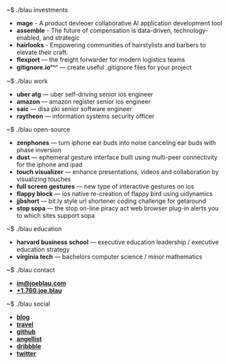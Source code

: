 ~$ ./blau investments

- **mage** - A product devleoer collaborative AI application development tool
- **assemble** - The future of compensation is data-driven, technology-enabled, and strategic
- **hairlooks** - Empowering communities of hairstylists and barbers to elevate their craft.
- **flexport** — the freight forwarder for modern logistics teams
- **gitignore.io**ᵉˣᶦᵗ — create useful .gitignore files for your project

~$ ./blau work

- **uber atg** — uber self-driving senior ios engineer
- **amazon** — amazon register senior ios engineer
- **saic** — disa pki senior software engineer
- **raytheon** — information systems security officer

~$ ./blau open-source

- **zenphones** — turn iphone ear buds into noise canceling ear buds with phase inversion
- **dust** — ephemeral gesture interface built using multi-peer connectivity for the iphone and ipad
- **touch visualizer** — enhance presentations, videos and collaboration by visualizing touches
- **full screen gestures** — new type of interactive gestures on ios
- **flappy block** — ios native re-creation of flappy bird using uidynamics
- **jjbshort** — bit.ly style url shortener coding challenge for getaround
- **stop sopa** — the stop on-line piracy act web browser plug-in alerts you to which sites support sopa

~$ ./blau education

- **harvard business school** — executive education leadership / executive education strategy
- **virginia tech** — bachelors computer science / minor mathematics

~$ ./blau contact

- **[im@joeblau.com](mailto:im@joeblau.com)**
- **[+1.760.joe.blau](tel:+1.760.563.2528)**

~$ ./blau social

- **[blog](http://blog.joeblau.com)**
- **[travel](https://conquer.earth/joeblau)**
- **[github](https://github.com/joeblau)**
- **[angellist](https://angel.co/joeblau)**
- **[dribbble](https://dribbble.com/joeblau)**
- **[twitter](http://twitter.com/joeblau)**

